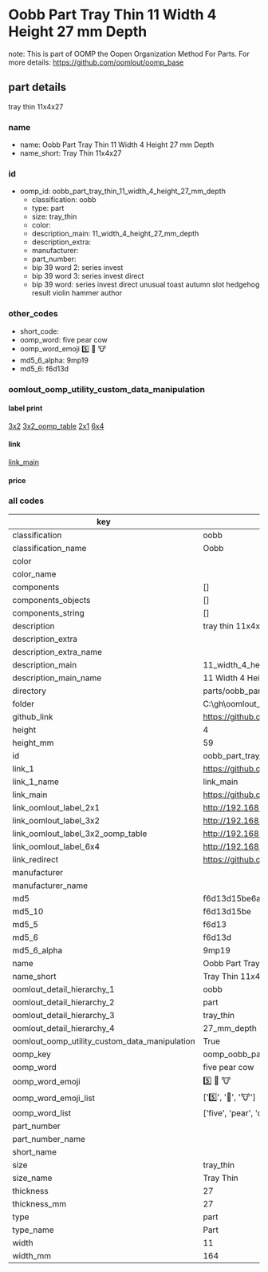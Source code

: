 # Oobb Part Tray Thin 11 Width 4 Height 27 mm Depth  

note: This is part of OOMP the Oopen Organization Method For Parts. For more details: https://github.com/oomlout/oomp_base

##  part details
  



tray thin 11x4x27



### name
* name: Oobb Part Tray Thin 11 Width 4 Height 27 mm Depth
* name_short: Tray Thin 11x4x27 
### id
* oomp_id: oobb_part_tray_thin_11_width_4_height_27_mm_depth
  * classification: oobb
  * type: part
  * size: tray_thin
  * color: 
  * description_main: 11_width_4_height_27_mm_depth
  * description_extra: 
  * manufacturer: 
  * part_number: 
  * bip 39 word 2: series invest
  * bip 39 word 3: series invest direct
  * bip 39 word: series invest direct unusual toast autumn slot hedgehog result violin hammer author

### other_codes
* short_code: 
* oomp_word: five pear cow
* oomp_word_emoji :five: :pear: :cow:
* md5_6_alpha: 9mp19
* md5_6: f6d13d






### oomlout_oomp_utility_custom_data_manipulation
#### label print
[3x2](http://192.168.1.245:1112/?label=oomp%209mp19)
[3x2_oomp_table](http://192.168.1.108:1112/?label=oomp%209mp19)
[2x1](http://192.168.1.242:1112/?label=oomp%209mp19)
[6x4](http://192.168.1.55:1112/?label=oomp%209mp19)    

#### link

[link_main](https://github.com/oomlout/oomlout_oobb_version_4_generated_parts/tree/main/navigation_oomp/oobb/part/tray_thin/11_width_4_height_27_mm_depth/part)                              

#### price







### all codes 
| key | value |  
| --- | --- |  
| classification | oobb |  
| classification_name | Oobb |  
| color |  |  
| color_name |  |  
| components | [] |  
| components_objects | [] |  
| components_string | [] |  
| description | tray thin 11x4x27 |  
| description_extra |  |  
| description_extra_name |  |  
| description_main | 11_width_4_height_27_mm_depth |  
| description_main_name | 11 Width 4 Height 27 mm Depth |  
| directory | parts/oobb_part_tray_thin_11_width_4_height_27_mm_depth |  
| folder | C:\gh\oomlout_oobb_version_4_generated_parts\parts\oobb_part_tray_thin_11_width_4_height_27_mm_depth |  
| github_link | https://github.com/oomlout/oomlout_oomp_part_src/tree/main/parts/oobb_part_tray_thin_11_width_4_height_27_mm_depth |  
| height | 4 |  
| height_mm | 59 |  
| id | oobb_part_tray_thin_11_width_4_height_27_mm_depth |  
| link_1 | https://github.com/oomlout/oomlout_oobb_version_4_generated_parts/tree/main/navigation_oomp/oobb/part/tray_thin/11_width_4_height_27_mm_depth/part |  
| link_1_name | link_main |  
| link_main | https://github.com/oomlout/oomlout_oobb_version_4_generated_parts/tree/main/navigation_oomp/oobb/part/tray_thin/11_width_4_height_27_mm_depth/part |  
| link_oomlout_label_2x1 | http://192.168.1.242:1112/?label=oomp%209mp19 |  
| link_oomlout_label_3x2 | http://192.168.1.245:1112/?label=oomp%209mp19 |  
| link_oomlout_label_3x2_oomp_table | http://192.168.1.108:1112/?label=oomp%209mp19 |  
| link_oomlout_label_6x4 | http://192.168.1.55:1112/?label=oomp%209mp19 |  
| link_redirect | https://github.com/oomlout/oomlout_oobb_version_4_generated_parts/tree/main/parts/oobb_tray_thin_11_04_27 |  
| manufacturer |  |  
| manufacturer_name |  |  
| md5 | f6d13d15be6a99803ef18ee47d1d7e20 |  
| md5_10 | f6d13d15be |  
| md5_5 | f6d13 |  
| md5_6 | f6d13d |  
| md5_6_alpha | 9mp19 |  
| name | Oobb Part Tray Thin 11 Width 4 Height 27 mm Depth |  
| name_short | Tray Thin 11x4x27  |  
| oomlout_detail_hierarchy_1 | oobb |  
| oomlout_detail_hierarchy_2 | part |  
| oomlout_detail_hierarchy_3 | tray_thin |  
| oomlout_detail_hierarchy_4 | 27_mm_depth |  
| oomlout_oomp_utility_custom_data_manipulation | True |  
| oomp_key | oomp_oobb_part_tray_thin_11_width_4_height_27_mm_depth |  
| oomp_word | five pear cow |  
| oomp_word_emoji | :five: :pear: :cow: |  
| oomp_word_emoji_list | [':five:', ':pear:', ':cow:'] |  
| oomp_word_list | ['five', 'pear', 'cow'] |  
| part_number |  |  
| part_number_name |  |  
| short_name |  |  
| size | tray_thin |  
| size_name | Tray Thin |  
| thickness | 27 |  
| thickness_mm | 27 |  
| type | part |  
| type_name | Part |  
| width | 11 |  
| width_mm | 164 |  

